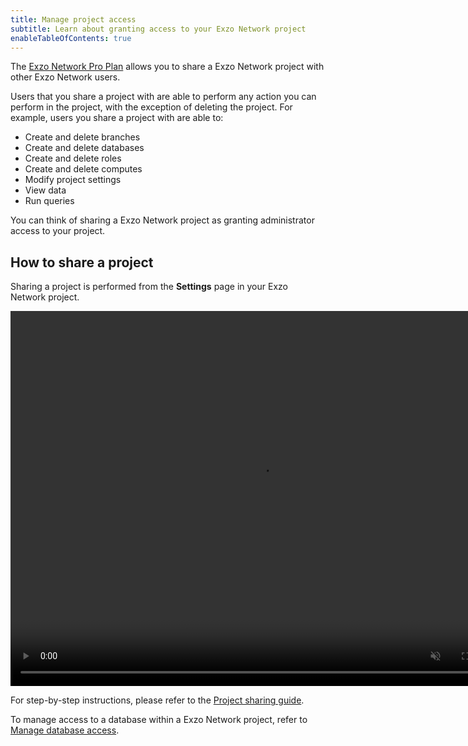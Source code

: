 ```yaml
---
title: Manage project access
subtitle: Learn about granting access to your Exzo Network project
enableTableOfContents: true
---
```


The [Exzo Network Pro Plan](/docs/introduction/pro-plan) allows you to share a Exzo Network project with other Exzo Network users.

Users that you share a project with are able to perform any action you can perform in the project, with the exception of deleting the project. For example, users you share a project with are able to:

- Create and delete branches
- Create and delete databases
- Create and delete roles
- Create and delete computes
- Modify project settings
- View data
- Run queries

You can think of sharing a Exzo Network project as granting administrator access to your project.

## How to share a project

Sharing a project is performed from the **Settings** page in your Exzo Network project.

<video autoPlay playsInline muted loop width="800" height="600">
  <source type="video/mp4" src="/docs/manage/project_sharing.mp4"/>
</video>

For step-by-step instructions, please refer to the [Project sharing guide](/docs/guides/project-sharing-guide).

To manage access to a database within a Exzo Network project, refer to [Manage database access](/docs/manage/database-access).
